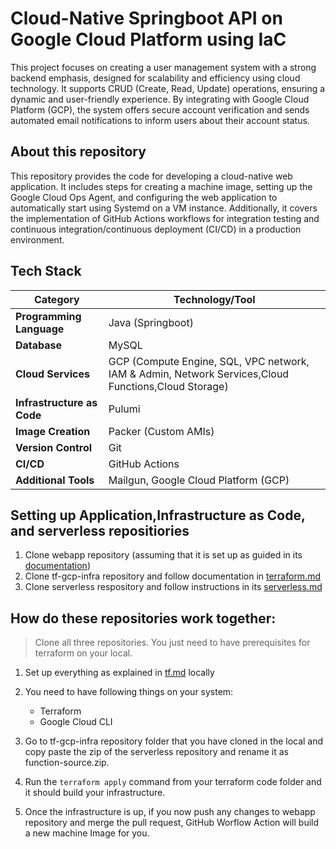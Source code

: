 # Cloud-Native Springboot API on Google Cloud Platform using IaC
This project focuses on creating a user management system with a strong backend emphasis, designed for scalability and efficiency using cloud technology. It supports CRUD (Create, Read, Update) operations, ensuring a dynamic and user-friendly experience. By integrating with Google Cloud Platform (GCP), the system offers secure account verification and sends automated email notifications to inform users about their account status.

## About this repository

This repository provides the code for developing a cloud-native web application. It includes steps for creating a machine image, setting up the Google Cloud Ops Agent, and configuring the web application to automatically start using Systemd on a VM instance. Additionally, it covers the implementation of GitHub Actions workflows for integration testing and continuous integration/continuous deployment (CI/CD) in a production environment.

## Tech Stack

| **Category**                 | **Technology/Tool**                                     |
|------------------------------|---------------------------------------------------------|
| **Programming Language**     | Java (Springboot)                                       |
| **Database**                 | MySQL                                              |
| **Cloud Services**           | GCP (Compute Engine, SQL, VPC network, IAM & Admin, Network Services,Cloud Functions,Cloud Storage) |
| **Infrastructure as Code**   | Pulumi                                                  |
| **Image Creation**           | Packer (Custom AMIs)                                     |
| **Version Control**          | Git                                                     |
| **CI/CD**                    | GitHub Actions                                          |
| **Additional Tools**         | Mailgun, Google Cloud Platform (GCP)                     |

## Setting up Application,Infrastructure as Code, and serverless repositiories
1. Clone webapp repository (assuming that it is set up as guided in its [documentation](./webapp.md))
2. Clone tf-gcp-infra repository and follow documentation in [terraform.md](https://github.com/CSYE6225VaishnaviMantri/tf-gcp-infra.git)
3. Clone serverless respository and follow instructions in its [serverless.md](https://github.com/CSYE6225VaishnaviMantri/serverless.git)

## How do these repositories work together:
> Clone all three repositories. You just need to have prerequisites for terraform on your local.

1. Set up everything as explained in [tf.md](https://github.com/CSYE6225VaishnaviMantri/tf-gcp-infra.git) locally
2. You need to have following things on your system:
     - Terraform
     - Google Cloud CLI
3. Go to tf-gcp-infra repository folder that you have cloned in the local and copy paste the zip of the serverless repository and rename it as function-source.zip.

4. Run the `terraform apply` command from your terraform code folder and it should build your infrastructure.

5. Once the infrastructure is up, if you now push any changes to webapp repository and merge the pull request, GitHub Worflow Action will build a new machine Image for you.

